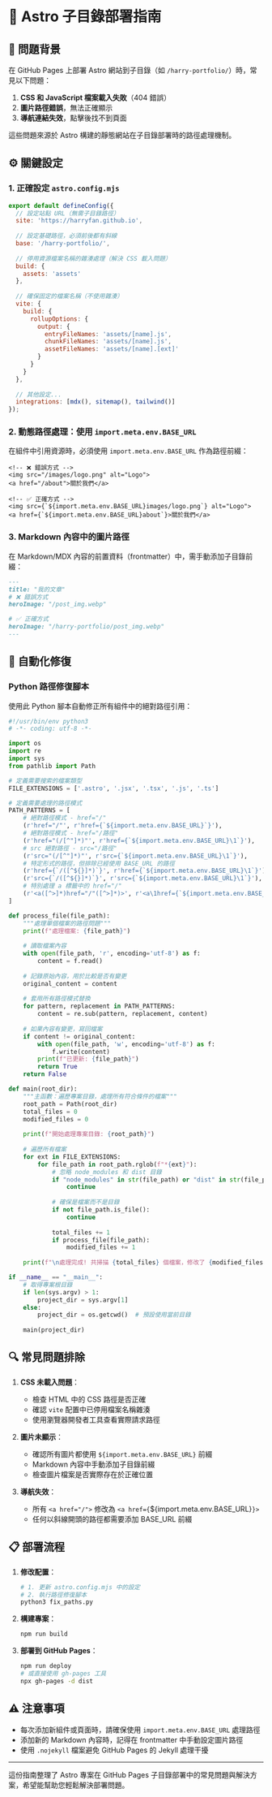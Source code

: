 # 🚀 Astro 子目錄部署指南

## 📝 問題背景

在 GitHub Pages 上部署 Astro 網站到子目錄（如 `/harry-portfolio/`）時，常見以下問題：

1. **CSS 和 JavaScript 檔案載入失敗**（404 錯誤）
2. **圖片路徑錯誤**，無法正確顯示
3. **導航連結失效**，點擊後找不到頁面

這些問題來源於 Astro 構建的靜態網站在子目錄部署時的路徑處理機制。

## ⚙️ 關鍵設定

### 1. 正確設定 `astro.config.mjs`

```javascript
export default defineConfig({
  // 設定站點 URL（無需子目錄路徑）
  site: 'https://harryfan.github.io',
  
  // 設定基礎路徑，必須前後都有斜線
  base: '/harry-portfolio/',
  
  // 停用資源檔案名稱的雜湊處理（解決 CSS 載入問題）
  build: {
    assets: 'assets'
  },
  
  // 確保固定的檔案名稱（不使用雜湊）
  vite: {
    build: {
      rollupOptions: {
        output: {
          entryFileNames: 'assets/[name].js',
          chunkFileNames: 'assets/[name].js',
          assetFileNames: 'assets/[name].[ext]'
        }
      }
    }
  },
  
  // 其他設定...
  integrations: [mdx(), sitemap(), tailwind()]
});
```

### 2. 動態路徑處理：使用 `import.meta.env.BASE_URL`

在組件中引用資源時，必須使用 `import.meta.env.BASE_URL` 作為路徑前綴：

```astro
<!-- ❌ 錯誤方式 -->
<img src="/images/logo.png" alt="Logo">
<a href="/about">關於我們</a>

<!-- ✅ 正確方式 -->
<img src={`${import.meta.env.BASE_URL}images/logo.png`} alt="Logo">
<a href={`${import.meta.env.BASE_URL}about`}>關於我們</a>
```

### 3. Markdown 內容中的圖片路徑

在 Markdown/MDX 內容的前置資料（frontmatter）中，需手動添加子目錄前綴：

```markdown
---
title: "我的文章"
# ❌ 錯誤方式
heroImage: "/post_img.webp"

# ✅ 正確方式
heroImage: "/harry-portfolio/post_img.webp"
---
```

## 🧰 自動化修復

### Python 路徑修復腳本

使用此 Python 腳本自動修正所有組件中的絕對路徑引用：

```python
#!/usr/bin/env python3
# -*- coding: utf-8 -*-

import os
import re
import sys
from pathlib import Path

# 定義需要搜索的檔案類型
FILE_EXTENSIONS = ['.astro', '.jsx', '.tsx', '.js', '.ts']

# 定義需要處理的路徑模式
PATH_PATTERNS = [
    # 絕對路徑模式 - href="/"
    (r'href="/"', r'href={`${import.meta.env.BASE_URL}`}'),
    # 絕對路徑模式 - href="/路徑"
    (r'href="(/[^"]*)"', r'href={`${import.meta.env.BASE_URL}\1`}'),
    # src 絕對路徑 - src="/路徑"
    (r'src="(/[^"]*)"', r'src={`${import.meta.env.BASE_URL}\1`}'),
    # 特定形式的路徑，但排除已經使用 BASE_URL 的路徑
    (r'href={`/([^${}]*)`}', r'href={`${import.meta.env.BASE_URL}\1`}'),
    (r'src={`/([^${}]*)`}', r'src={`${import.meta.env.BASE_URL}\1`}'),
    # 特別處理 a 標籤中的 href="/"
    (r'<a([^>]*)href="/"([^>]*)>', r'<a\1href={`${import.meta.env.BASE_URL}`}\2>'),
]

def process_file(file_path):
    """處理單個檔案的路徑問題"""
    print(f"處理檔案: {file_path}")
    
    # 讀取檔案內容
    with open(file_path, 'r', encoding='utf-8') as f:
        content = f.read()
    
    # 記錄原始內容，用於比較是否有變更
    original_content = content
    
    # 套用所有路徑模式替換
    for pattern, replacement in PATH_PATTERNS:
        content = re.sub(pattern, replacement, content)
    
    # 如果內容有變更，寫回檔案
    if content != original_content:
        with open(file_path, 'w', encoding='utf-8') as f:
            f.write(content)
        print(f"已更新: {file_path}")
        return True
    return False

def main(root_dir):
    """主函數：遍歷專案目錄，處理所有符合條件的檔案"""
    root_path = Path(root_dir)
    total_files = 0
    modified_files = 0
    
    print(f"開始處理專案目錄: {root_path}")
    
    # 遍歷所有檔案
    for ext in FILE_EXTENSIONS:
        for file_path in root_path.rglob(f"*{ext}"):
            # 忽略 node_modules 和 dist 目錄
            if "node_modules" in str(file_path) or "dist" in str(file_path):
                continue
            
            # 確保是檔案而不是目錄
            if not file_path.is_file():
                continue
            
            total_files += 1
            if process_file(file_path):
                modified_files += 1
    
    print(f"\n處理完成! 共掃描 {total_files} 個檔案，修改了 {modified_files} 個檔案。")

if __name__ == "__main__":
    # 取得專案根目錄
    if len(sys.argv) > 1:
        project_dir = sys.argv[1]
    else:
        project_dir = os.getcwd()  # 預設使用當前目錄
    
    main(project_dir)
```

## 🔍 常見問題排除

1. **CSS 未載入問題**：
   - 檢查 HTML 中的 CSS 路徑是否正確
   - 確認 `vite` 配置中已停用檔案名稱雜湊
   - 使用瀏覽器開發者工具查看實際請求路徑

2. **圖片未顯示**：
   - 確認所有圖片都使用 `${import.meta.env.BASE_URL}` 前綴
   - Markdown 內容中手動添加子目錄前綴
   - 檢查圖片檔案是否實際存在於正確位置

3. **導航失效**：
   - 所有 `<a href="/">` 修改為 `<a href={`${import.meta.env.BASE_URL}`}>`
   - 任何以斜線開頭的路徑都需要添加 BASE_URL 前綴

## 📋 部署流程

1. **修改配置**：
   ```bash
   # 1. 更新 astro.config.mjs 中的設定
   # 2. 執行路徑修復腳本
   python3 fix_paths.py
   ```

2. **構建專案**：
   ```bash
   npm run build
   ```

3. **部署到 GitHub Pages**：
   ```bash
   npm run deploy
   # 或直接使用 gh-pages 工具
   npx gh-pages -d dist
   ```

## ⚠️ 注意事項

- 每次添加新組件或頁面時，請確保使用 `import.meta.env.BASE_URL` 處理路徑
- 添加新的 Markdown 內容時，記得在 frontmatter 中手動設定圖片路徑
- 使用 `.nojekyll` 檔案避免 GitHub Pages 的 Jekyll 處理干擾

---

這份指南整理了 Astro 專案在 GitHub Pages 子目錄部署中的常見問題與解決方案，希望能幫助您輕鬆解決部署問題。
